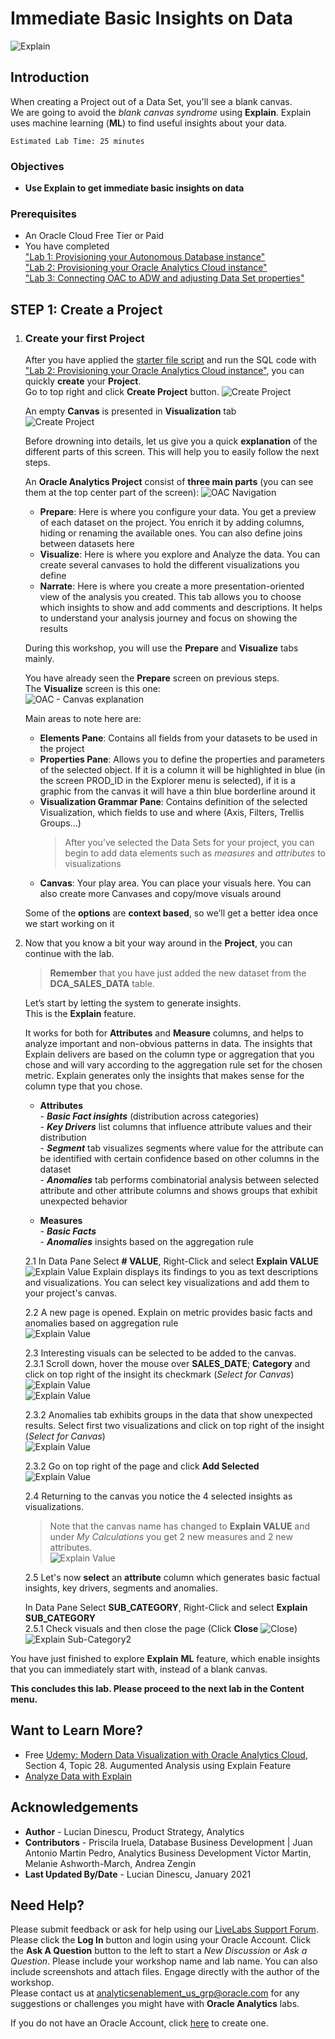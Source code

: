 # Immediate Basic Insights on Data 

![Explain](./images/explain0.png)

## Introduction

When creating a Project out of a Data Set, you'll see a blank canvas.  
We are going to avoid the _blank canvas syndrome_  using **Explain**. Explain uses machine learning (**ML**) to find useful insights about your data. 

    Estimated Lab Time: 25 minutes

### Objectives

- **Use Explain to get immediate basic insights on data**

### Prerequisites  
* An Oracle Cloud Free Tier or Paid
* You have completed  
  ["Lab 1: Provisioning your Autonomous Database instance"]("../../provision-adw/provision-adw.md")  
  ["Lab 2: Provisioning your Oracle Analytics Cloud instance"]("../../provision-oac/provision-oac.md")  
  ["Lab 3: Connecting OAC to ADW and adjusting Data Set properties"]("../../a-connoactoadw/a-connoactoadw.md")

## **STEP 1**: Create a Project

1. ### Create your first Project
    After you have applied the [starter file script](files/starter-file.sql) and run the SQL code with ["Lab 2: Provisioning your Oracle Analytics Cloud instance"]("../../provision-oac/provision-oac.md"), you can quickly **create** your **Project**.  
    Go to top right and click **Create Project** button.
    ![Create Project](../b-immediateinsights/images/createproject.png)

    An empty **Canvas** is presented in **Visualization** tab  
    ![Create Project](../b-immediateinsights/images/blankcanvas.png)    

    Before drowning into details, let us give you a quick **explanation** of the different parts of this screen. This will help you to easily follow the next steps.

    An **Oracle Analytics Project** consist of **three main parts** (you can see them at the top center part of the screen):
    ![OAC Navigation](./images/lab300_23b.png)  
     - **Prepare**: Here is where you configure your data. You get a preview of each dataset on the project. You enrich it by adding columns, hiding or renaming the available ones. You can also define joins between datasets here  
     - **Visualize**: Here is where you explore and Analyze the data. You can create several canvases to hold the different visualizations you define  
     - **Narrate**: Here is where you create a more presentation-oriented view of the analysis you created. This tab allows you to choose which insights to show and add comments and descriptions. It helps to understand your analysis journey and focus on showing the results

    During this workshop, you will use the **Prepare** and **Visualize** tabs mainly.

    You have already seen the **Prepare** screen on previous steps.  
    The **Visualize** screen is this one:  
    ![OAC - Canvas explanation](./images/lab300_24a.png)

    Main areas to note here are:  
    - **Elements Pane**: Contains all fields from your datasets to be used in the project  
    - **Properties Pane**: Allows you to define the properties and parameters of the selected object. If it is a column it will be highlighted in blue (in the screen PROD_ID in the Explorer menu is selected), if it is a graphic from the canvas it will have a thin blue borderline around it  
    - **Visualization Grammar Pane**: Contains definition of the selected Visualization, which fields to use and where (Axis, Filters, Trellis Groups...)
      > After you’ve selected the Data Sets for your project, you can begin to add data elements such as _measures_ and _attributes_ to visualizations
    - **Canvas**: Your play area. You can place your visuals here. You can also create more Canvases and copy/move visuals around

    Some of the **options** are **context based**, so we’ll get a better idea once we start working on it

2. Now that you know a bit your way around in the **Project**, you can continue with the lab.

    > **Remember** that you have just added the new dataset from the **DCA_SALES_DATA** table.
  
    Let’s start by letting the system to generate insights.  
    This is the **Explain** feature.  
    
    It works for both for **Attributes** and **Measure** columns, and helps to analyze important and non-obvious patterns in data.
    The insights that Explain delivers are based on the column type or aggregation that you chose and will vary according to the aggregation rule set for the chosen metric. Explain generates only the insights that makes sense for the column type that you chose.  
      - **Attributes**  
       - **_Basic Fact insights_** (distribution across categories)  
       - **_Key Drivers_** list columns that influence attribute values and their distribution  
       - **_Segment_** tab visualizes segments where value for the attribute can be identified with certain confidence based on other columns in the dataset  
       - **_Anomalies_** tab performs combinatorial analysis between selected attribute and other attribute columns and shows groups that exhibit unexpected behavior
    
      - **Measures**  
       - **_Basic Facts_**  
       - **_Anomalies_** insights based on the aggregation rule

    2.1 In Data Pane Select **# VALUE**, Right-Click and select **Explain VALUE**  
    ![Explain Value](./images/explainvalue.png)
    Explain displays its findings to you as text descriptions and visualizations. You can select key visualizations and add them to your project's canvas.

    2.2 A new page is opened. Explain on metric provides basic facts and anomalies based on aggregation rule  
    ![Explain Value](./images/explainvalue2.png)  

    2.3 Interesting visuals can be selected to be added to the canvas.  
      2.3.1 Scroll down, hover the mouse over **SALES_DATE**; **Category** and click on top right of the insight its checkmark (_Select for Canvas_) ![Explain Value](./images/explainvalueselectforcanvas3.png)  
      ![Explain Value](./images/explainvaluebasicfacts.png) 

      2.3.2 Anomalies tab exhibits groups in the data that show unexpected results. Select first two visualizations and click on top right of the insight (_Select for Canvas_)  
      ![Explain Value](./images/explainvalueanomalies.png) 

      2.3.2 Go on top right of the page and click **Add Selected** ![Explain Value](./images/explainvalueaddselected.png) 

      2.4 Returning to the canvas you notice the 4 selected insights as visualizations.  
      > Note that the canvas name has changed to **Explain VALUE** and under _My Calculations_ you get 2 new measures and 2 new attributes.  
      ![Explain Value](./images/explainvaluecanvas.png) 

   2.5 Let's now **select** an **attribute** column which generates basic factual insights, key drivers, segments and anomalies.
  
   In Data Pane Select **SUB_CATEGORY**, Right-Click and select **Explain SUB_CATEGORY**  
     2.5.1 Check visuals and then close the page (Click **Close** ![Close](./images/explainsubcategoryclose2.png)) 
    ![Explain Sub-Category2](./images/explainsubcategory2.png)

You have just finished to explore **Explain** **ML** feature, which enable insights that you can immediately start with, instead of a blank canvas.

**This concludes this lab. Please proceed to the next lab in the Content menu.**

## Want to Learn More? 
- Free [Udemy: Modern Data Visualization with Oracle Analytics Cloud](https://www.udemy.com/augmented-analytics/), Section 4, Topic 28. Augumented Analysis using Explain Feature
- [Analyze Data with Explain](https://docs.oracle.com/en/middleware/bi/analytics-desktop/bidvd/analyze-data-explain.html#GUID-D1C86E85-5380-4566-B1CB-DC14E0D3919E)

## **Acknowledgements**

- **Author** - Lucian Dinescu, Product Strategy, Analytics
- **Contributors** - Priscila Iruela, Database Business Development | Juan Antonio Martin Pedro, Analytics Business Development Victor Martin, Melanie Ashworth-March, Andrea Zengin
- **Last Updated By/Date** - Lucian Dinescu, January 2021

## Need Help?
Please submit feedback or ask for help using our [LiveLabs Support Forum](https://community.oracle.com/tech/developers/categories/livelabsdiscussions). Please click the **Log In** button and login using your Oracle Account. Click the **Ask A Question** button to the left to start a *New Discussion* or *Ask a Question*.  Please include your workshop name and lab name.  You can also include screenshots and attach files.  Engage directly with the author of the workshop.  
Please contact us at  analyticsenablement_us_grp@oracle.com for any suggestions or challenges you might have with **Oracle Analytics** labs.

If you do not have an Oracle Account, click [here](https://profile.oracle.com/myprofile/account/create-account.jspx) to create one.